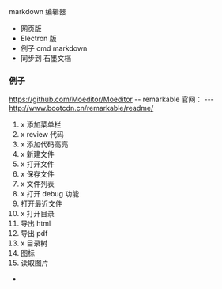 
markdown 编辑器
- 网页版
- Electron 版
- 例子 cmd markdown
- 同步到 石墨文档

### 例子

https://github.com/Moeditor/Moeditor
-- remarkable 官网：
--- http://www.bootcdn.cn/remarkable/readme/


1. x 添加菜单栏
2. x review 代码
3. x 添加代码高亮
4. x 新建文件
5. x 打开文件
6. x 保存文件
7. x 文件列表
8. x 打开 debug 功能
9. 打开最近文件
10. x 打开目录
11. 导出 html
12. 导出 pdf
13. x 目录树
14. 图标
15. 读取图片







































-
